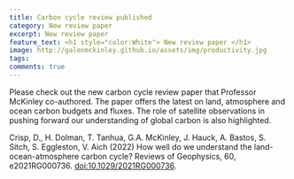 ```yaml
---
title: Carbon cycle review published
category: New review paper
excerpt: New review paper
feature_text: <h1 style="color:White"> New review paper </h1>
image: http://galenmckinley.github.io/assets/img/productivity.jpg
tags: 
comments: true
---
```


Please check out the new carbon cycle review paper that Professor McKinley co-authored. The paper offers the latest on land, atmosphere and ocean carbon budgets and fluxes. The role of satellite observations in pushing forward our understanding of global carbon is also highlighted. 

Crisp, D., H. Dolman, T. Tanhua, G.A. McKinley, J. Hauck, A. Bastos, S. Sitch, S. Eggleston, V. Aich (2022) How well do we understand the land-ocean-atmosphere carbon cycle? Reviews of Geophysics, 60, e2021RG000736. [doi:10.1029/2021RG000736](https://doi.org/10.1029/2021RG000736).
